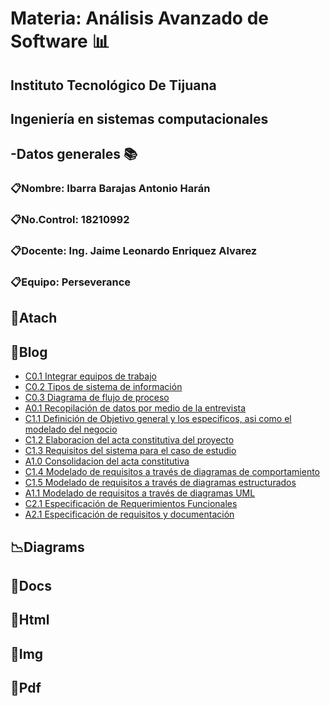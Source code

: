# Materia: Análisis Avanzado de Software :bar_chart:

## Instituto Tecnológico De Tijuana
## Ingeniería en sistemas computacionales


## -Datos generales :books:
### :clipboard:Nombre: Ibarra Barajas Antonio Harán
### :clipboard:No.Control: 18210992
### :clipboard:Docente: Ing. Jaime Leonardo Enriquez Alvarez 
### :clipboard:Equipo: Perseverance



## :memo:Atach
## :memo:Blog
- [C0.1 Integrar equipos de trabajo](https://github.com/AntonioIB9/AnalisisAvanzadoDeSoftware_AntonioIbarra/blob/main/C0.1_IntegrarEquiposdeTrabajo_AntonioHar%C3%A1nIbarraBarajas.pdf)
- [C0.2 Tipos de sistema de información](https://github.com/AntonioIB9/AnalisisAvanzadoDeSoftware_AntonioIbarra/blob/main/C0.2_Tipo_de_Sistema_Desarrollar_AntonioHaranIbarraBarajas.pdf)
- [C0.3 Diagrama de flujo de proceso](https://github.com/AntonioIB9/AnalisisAvanzadoDeSoftware_AntonioIbarra/blob/main/C0.3_DiagramadeFlujo_Proceso_AntonioHaranIbarraBarajas.pdf) 
- [A0.1 Recopilación de datos por medio de la entrevista](https://github.com/AntonioIB9/AnalisisAvanzadoDeSoftware_AntonioIbarra/blob/main/A0.1_Interview_Compilation_AntonioHaranIbarraBarajas.pdf)
- [C1.1 Definición de Objetivo general y los especificos, asi como el modelado del negocio](https://github.com/AntonioIB9/AnalisisAvanzadoDeSoftware_AntonioIbarra/blob/main/C1.1_ObjetivosGenerales_especificos_AntonioHaranIbarraBarajas.pdf)
- [C1.2 Elaboracion del acta constitutiva del proyecto](https://github.com/AntonioIB9/AnalisisAvanzadoDeSoftware_AntonioIbarra/blob/main/C1.2_ActaConstitutiva_delProyecto_AntonioHar%C3%A1nIbarraBarajas.pdf)
- [C1.3 Requisitos del sistema para el caso de estudio](https://github.com/AntonioIB9/AnalisisAvanzadoDeSoftware_AntonioIbarra/blob/main/C1.3_Requisitos_del_sistema_AntonioHaranIbarraBarajas.pdf) 
- [A1.0 Consolidacion del acta constitutiva](https://github.com/AntonioIB9/AnalisisAvanzadoDeSoftware_AntonioIbarra/blob/main/A1.0_Consolidation_of_the_Constitutive_Act_IbarraBarajasAntonioHaran.pdf) 
- [C1.4 Modelado de requisitos a través de diagramas de comportamiento](https://github.com/AntonioIB9/AnalisisAvanzadoDeSoftware_AntonioIbarra/blob/main/C1.4_UML_Casos_de_uso_secuencia_clases_IbarraBarajasAntonioHaran.pdf)
- [C1.5  Modelado de requisitos a través de diagramas estructurados](https://github.com/AntonioIB9/AnalisisAvanzadoDeSoftware_AntonioIbarra/blob/main/C1.5_UML_Estado_componentes_distribucion_IbarraBarajasAntonioHaran.pdf)
- [A1.1  Modelado de requisitos a través de diagramas UML](https://github.com/AntonioIB9/AnalisisAvanzadoDeSoftware_AntonioIbarra/blob/main/A1.1_Modelingrequirements_UML_IbarraBarajasAntonioHaran.pdf)
- [C2.1 Especificación de Requerimientos Funcionales]()
- [A2.1 Especificación de requisitos y documentación]()

## :chart_with_downwards_trend:Diagrams
## :page_facing_up:Docs
## :page_with_curl:Html
## :sunrise:Img
## :book:Pdf
